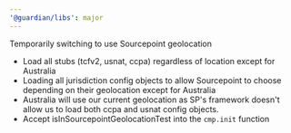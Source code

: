 ```yaml
---
'@guardian/libs': major
---
```


Temporarily switching to use Sourcepoint geolocation

- Load all stubs (tcfv2, usnat, ccpa) regardless of location except for Australia
- Loading all jurisdiction config objects to allow Sourcepoint to choose depending on their geolocation except for Australia
- Australia will use our current geolocation as SP's framework doesn't allow us to load both ccpa and usnat config objects.
- Accept isInSourcepointGeolocationTest into the `cmp.init` function
